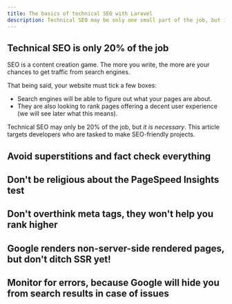 ```yaml
---
title: The basics of technical SEO with Laravel
description: Technical SEO may be only one small part of the job, but it has to be done. Learn how to do it while avoiding obsolete preconceived ideas.
---
```


## Technical SEO is only 20% of the job

SEO is a content creation game. The more you write, the more are your chances to get traffic from search engines.

That being said, your website must tick a few boxes:
- Search engines will be able to figure out what your pages are about.
- They are also looking to rank pages offering a decent user experience (we will see later what this means).

Technical SEO may only be 20% of the job, but _it is necessary_. This article targets developers who are tasked to make SEO-friendly projects.

## Avoid superstitions and fact check everything

## Don't be religious about the PageSpeed Insights test

## Don't overthink meta tags, they won't help you rank higher

## Google renders non-server-side rendered pages, but don't ditch SSR yet!

## Monitor for errors, because Google will hide you from search results in case of issues
